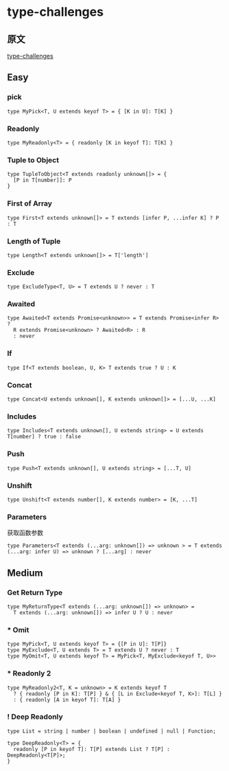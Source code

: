 # type-challenges
## 原文
[type-challenges](https://github.com/type-challenges/type-challenges)

## Easy
### pick
```
type MyPick<T, U extends keyof T> = { [K in U]: T[K] }
```
### Readonly
```
type MyReadonly<T> = { readonly [K in keyof T]: T[K] }
```
### Tuple to Object
```
type TupleToObject<T extends readonly unknown[]> = {
  [P in T[number]]: P
}
```
### First of Array
```
type First<T extends unknown[]> = T extends [infer P, ...infer K] ? P : T
```
### Length of Tuple
```
type Length<T extends unknown[]> = T['length']
```
### Exclude
```
type ExcludeType<T, U> = T extends U ? never : T
```
### Awaited
```
type Awaited<T extends Promise<unknown>> = T extends Promise<infer R> ?
  R extends Promise<unknown> ? Awaited<R> : R
  : never
```
### If
```
type If<T extends boolean, U, K> T extends true ? U : K
```
### Concat
```
type Concat<U extends unknown[], K extends unknown[]> = [...U, ...K]
```

### Includes
```
type Includes<T extends unknown[], U extends string> = U extends T[number] ? true : false
```

### Push
```
type Push<T extends unknown[], U extends string> = [...T, U]
```
### Unshift
```
type Unshift<T extends number[], K extends number> = [K, ...T]
```
### Parameters
获取函数参数
```
type Parameters<T extends (...arg: unknown[]) => unknown > = T extends (...arg: infer U) => unknown ? [...arg] : never
```
## Medium
### Get Return Type
```
type MyReturnType<T extends (...arg: unknown[]) => unknown> = 
  T extends (...arg: unknown[]) => infer U ? U : never
```
### * Omit
```
type MyPick<T, U extends keyof T> = {[P in U]: T[P]}
type MyExclude<T, U extends T> = T extends U ? never : T
type MyOmit<T, U extends keyof T> = MyPick<T, MyExclude<keyof T, U>>
```
### * Readonly 2
```
type MyReadonly2<T, K = unknown> = K extends keyof T
  ? { readonly [P in K]: T[P] } & { [L in Exclude<keyof T, K>]: T[L] }
  : { readonly [A in keyof T]: T[A] }
```
### ! Deep Readonly
```
type List = string | number | boolean | undefined | null | Function;

type DeepReadonly<T> = {
  readonly [P in keyof T]: T[P] extends List ? T[P] : DeepReadonly<T[P]>;
}
```
### 

